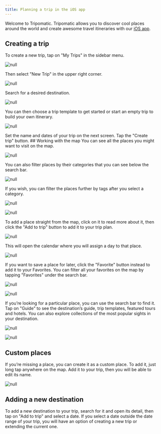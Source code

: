```yaml
---
title: Planning a trip in the iOS app
---
```


Welcome to Tripomatic. Tripomatic allows you to discover cool places around the world and create awesome travel itineraries with our [iOS app](https://itunes.apple.com/us/app/sygic-travel-trip-planner/id519058033?mt=8). 

## Creating a trip

To create a new trip, tap on "My Trips" in the sidebar menu.

![](/assets/3-sygic-travel/1-how-to-plan-a-trip/2-planning-a-trip-in-the-ios-app/trip1.png "null")

Then select "New Trip" in the upper right corner.

![](/assets/3-sygic-travel/1-how-to-plan-a-trip/2-planning-a-trip-in-the-ios-app/trip2.png "null")

Search for a desired destination.

![](/assets/3-sygic-travel/1-how-to-plan-a-trip/2-planning-a-trip-in-the-ios-app/trip3.png "null")

You can then choose a trip template to get started or start an empty trip to build your own itinerary.

![](/assets/3-sygic-travel/1-how-to-plan-a-trip/2-planning-a-trip-in-the-ios-app/trip4.png "null")

Set the name and dates of your trip on the next screen. Tap the "Create trip" button. ## Working with the map You can see all the places you might want to visit on the map. 

![](/assets/3-sygic-travel/1-how-to-plan-a-trip/2-planning-a-trip-in-the-ios-app/trip6.png "null") 

You can also filter places by their categories that you can see below the search bar.

![](/assets/3-sygic-travel/1-how-to-plan-a-trip/2-planning-a-trip-in-the-ios-app/trip7.png.jpeg "null")

If you wish, you can filter the places further by tags after you select a category.

![](/assets/3-sygic-travel/1-how-to-plan-a-trip/2-planning-a-trip-in-the-ios-app/trip14.png.jpeg "null")

![](/assets/3-sygic-travel/1-how-to-plan-a-trip/2-planning-a-trip-in-the-ios-app/trip15.png.jpeg "null")

To add a place straight from the map, click on it to read more about it, then click the "Add to trip" button to add it to your trip plan.

![](/assets/3-sygic-travel/1-how-to-plan-a-trip/2-planning-a-trip-in-the-ios-app/trip8.png "null")

This will open the calendar where you will assign a day to that place.

![](/assets/3-sygic-travel/1-how-to-plan-a-trip/2-planning-a-trip-in-the-ios-app/trip9.png "null")

If you want to save a place for later, click the "Favorite" button instead to add it to your Favorites. You can filter all your favorites on the map by tapping "Favorites" under the search bar.

![](/assets/3-sygic-travel/1-how-to-plan-a-trip/2-planning-a-trip-in-the-ios-app/trip7.png.jpeg "null")

![](/assets/3-sygic-travel/1-how-to-plan-a-trip/2-planning-a-trip-in-the-ios-app/favorites.png.jpeg "null")

If you’re looking for a particular place, you can use the search bar to find it. Tap on "Guide" to see the destination’s guide, trip templates, featured tours and hotels. You can also explore collections of the most popular sights in your destination.

![](/assets/3-sygic-travel/1-how-to-plan-a-trip/2-planning-a-trip-in-the-ios-app/trip11.png "null")

![](/assets/3-sygic-travel/1-how-to-plan-a-trip/2-planning-a-trip-in-the-ios-app/trip12.png "null")

## Custom places 

If you’re missing a place, you can create it as a custom place. To add it, just long tap anywhere on the map. Add it to your trip, then you will be able to edit its name.

![](/assets/3-sygic-travel/1-how-to-plan-a-trip/2-planning-a-trip-in-the-ios-app/trip13.png "null")

## Adding a new destination

To add a new destination to your trip, search for it and open its detail, then tap on "Add to trip" and select a date. If you select a date outside the date range of your trip, you will have an option of creating a new trip or extending the current one.



